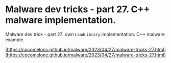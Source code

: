 # Malware dev tricks - part 27. C++ malware implementation.

Malware dev trick - part 27: own `LoadLibrary` implementation. C++ malware example.    

[https://cocomelonc.github.io/malware/2023/04/27/malware-tricks-27.html](https://cocomelonc.github.io/malware/2023/04/27/malware-tricks-27.html)     
